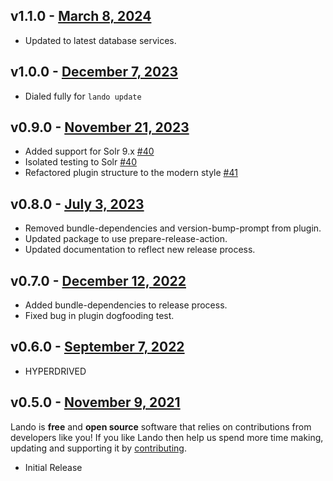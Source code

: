 ## v1.1.0 - [March 8, 2024](https://github.com/lando/solr/releases/tag/v1.1.0)
  * Updated to latest database services.

## v1.0.0 - [December 7, 2023](https://github.com/lando/solr/releases/tag/v1.0.0)

  * Dialed fully for `lando update`

## v0.9.0 - [November 21, 2023](https://github.com/lando/solr/releases/tag/v0.9.0)

  * Added support for Solr 9.x [#40](https://github.com/lando/solr/pull/40)
  * Isolated testing to Solr [#40](https://github.com/lando/solr/pull/40)
  * Refactored plugin structure to the modern style [#41](https://github.com/lando/solr/pull/41)

## v0.8.0 - [July 3, 2023](https://github.com/lando/solr/releases/tag/v0.8.0)

  * Removed bundle-dependencies and version-bump-prompt from plugin.
  * Updated package to use prepare-release-action.
  * Updated documentation to reflect new release process.

## v0.7.0 - [December 12, 2022](https://github.com/lando/solr/releases/tag/v0.7.0)

  * Added bundle-dependencies to release process.
  * Fixed bug in plugin dogfooding test.

## v0.6.0 - [September 7, 2022](https://github.com/lando/solr/releases/tag/v0.6.0)

  * HYPERDRIVED

## v0.5.0 - [November 9, 2021](https://github.com/lando/solr/releases/tag/v0.5.0)

  Lando is **free** and **open source** software that relies on contributions from developers like you! If you like Lando then help us spend more time making, updating and supporting it by [contributing](https://github.com/sponsors/lando).

  * Initial Release
